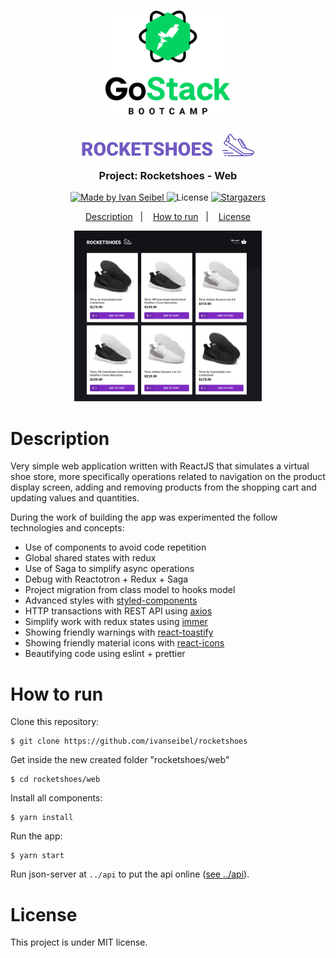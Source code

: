 <h1 align="center">
    <img alt="GoStack" src="https://github.com/ivanseibel/assets/blob/master/img/gostack10/bootcamp-header.png?raw=true" width="200px" />
</h1>

<h3 align="center">
  <img src="https://github.com/ivanseibel/assets/blob/master/img/rocketshoes/logo-purple-276x36.png?raw=true" alt="Rocketshoes logo" style="border-radius: 2px;">
  <p>
    Project: Rocketshoes - Web
  </p>
</h3>

<p align="center">
  <a href="https://github.com/ivanseibel">
    <img alt="Made by Ivan Seibel" src="https://img.shields.io/badge/Made%20by-Ivan%20Seibel-blue">
  </a>

  <img alt="License" src="https://img.shields.io/github/license/ivanseibel/gostack10-challenge01?color=blue">

  <a href="https://github.com/ivanseibel/gostack10-challenge01/stargazers">
    <img alt="Stargazers" src="https://img.shields.io/github/stars/ivanseibel/rocketshoes">
  </a>
</p>

<p align="center">
  <a href="#description">Description</a>&nbsp;&nbsp;&nbsp;|&nbsp;&nbsp;&nbsp;
  <a href="#how-to-run">How to run</a>&nbsp;&nbsp;&nbsp;|&nbsp;&nbsp;&nbsp;
  <a href="#license">License</a>
</p>

<p align="center">
<img src="https://github.com/ivanseibel/assets/blob/master/img/rocketshoes/rocketshoes-web-demo.gif?raw=true" alt="Rocketshoes Mobile App Demo"
style="width: 300px;"
>
</p>


# Description

Very simple web application written with ReactJS that simulates a virtual shoe store, more specifically operations related to navigation on the product display screen, adding and removing products from the shopping cart and updating values and quantities.

During the work of building the app was experimented the follow technologies and concepts:

- Use of components to avoid code repetition
- Global shared states with redux
- Use of Saga to simplify async operations
- Debug with Reactotron + Redux + Saga
- Project migration from class model to hooks model
- Advanced styles with [styled-components](https://styled-components.com/)
- HTTP transactions with REST API using [axios](https://github.com/axios/axios)
- Simplify work with redux states using [immer](https://immerjs.github.io/immer/docs/introduction)
- Showing friendly warnings with [react-toastify](https://github.com/fkhadra/react-toastify)
- Showing friendly material icons with [react-icons](https://react-icons.github.io/react-icons/)
- Beautifying code using eslint + prettier

# How to run

Clone this repository:
```
$ git clone https://github.com/ivanseibel/rocketshoes
```

Get inside the new created folder "rocketshoes/web"
```
$ cd rocketshoes/web
```

Install all components:
```
$ yarn install
```

Run the app:
```
$ yarn start
```

Run json-server at `../api` to put the api online ([see ../api](https://github.com/ivanseibel/rocketshoes/tree/master/api)).

# License

This project is under MIT license.
